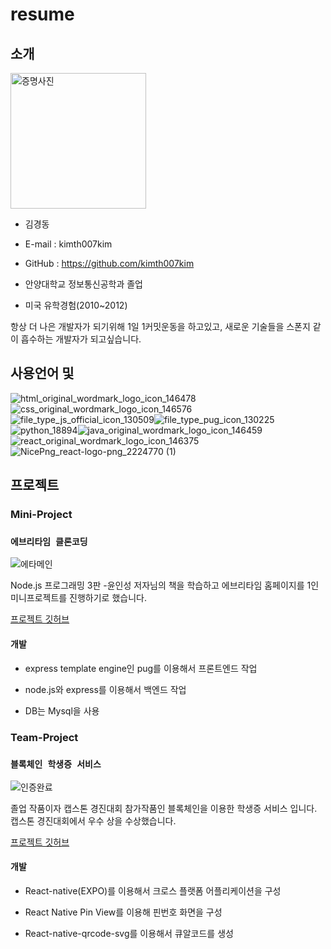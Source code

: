 # resume


## 소개

<img width="217" alt="증명사진" src="https://user-images.githubusercontent.com/48907339/101289048-48c59180-383d-11eb-8dbb-4e93dd4e09f8.png">

- 김경동
- E-mail : kimth007kim
- GitHub : https://github.com/kimth007kim

- 안양대학교 정보통신공학과 졸업
- 미국 유학경험(2010~2012)

항상 더 나은 개발자가 되기위해 1일 1커밋운동을 하고있고, 새로운 기술들을 스폰지 같이 흡수하는 개발자가 되고싶습니다.


## 사용언어 및 

![html_original_wordmark_logo_icon_146478](https://user-images.githubusercontent.com/48907339/101289059-67c42380-383d-11eb-9ce0-54f54bb008b7.png)![css_original_wordmark_logo_icon_146576](https://user-images.githubusercontent.com/48907339/101289060-685cba00-383d-11eb-8a8e-228fee45d652.png)![file_type_js_official_icon_130509](https://user-images.githubusercontent.com/48907339/101289062-6bf04100-383d-11eb-899c-4b88c87e6fec.png)![file_type_pug_icon_130225](https://user-images.githubusercontent.com/48907339/101289071-77dc0300-383d-11eb-9f0c-38bebe346670.png)![python_18894](https://user-images.githubusercontent.com/48907339/101289074-81fe0180-383d-11eb-976d-f2c2b1a01fad.png)![java_original_wordmark_logo_icon_146459](https://user-images.githubusercontent.com/48907339/101289075-84605b80-383d-11eb-9ccc-fd1047b56f2b.png)
![react_original_wordmark_logo_icon_146375](https://user-images.githubusercontent.com/48907339/101289085-a1952a00-383d-11eb-9d52-78e2a238887d.png)![NicePng_react-logo-png_2224770 (1)](https://user-images.githubusercontent.com/48907339/101289079-8f1af080-383d-11eb-98cc-df79ff5d3bd2.png)


## 프로젝트

### Mini-Project

### `에브리타임 클론코딩`


![에타메인](https://user-images.githubusercontent.com/48907339/101289117-d43f2280-383d-11eb-8857-89062e08ce32.PNG)

Node.js 프로그래밍 3판 -윤인성 저자님의 책을 학습하고 에브리타임 홈페이지를 1인 미니프로젝트를 진행하기로 했습니다.

[프로젝트 깃허브](https://github.com/kimth007kim/everyTime_clone_nodejs)

#### 개발

- express template engine인 pug를 이용해서 프론트엔드 작업

- node.js와 express를 이용해서 백엔드 작업

- DB는 Mysql을 사용



### Team-Project

### `블록체인 학생증 서비스 `

![인증완료](https://user-images.githubusercontent.com/48907339/101289310-01d89b80-383f-11eb-8f75-2d33abf3229d.png)


졸업 작품이자 캡스톤 경진대회 참가작품인 블록체인을 이용한 학생증 서비스 입니다. 캡스톤 경진대회에서 우수 상을 수상했습니다.

[프로젝트 깃허브](https://github.com/jeonjonghyeok/bcw)

#### 개발

- React-native(EXPO)를 이용해서 크로스 플랫폼 어플리케이션을 구성

- React Native Pin View를 이용해 핀번호 화면을 구성

- React-native-qrcode-svg를 이용해서 큐알코드를 생성
